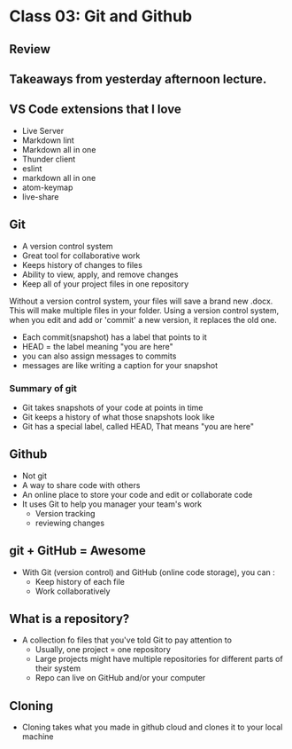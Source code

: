 # Class 03: Git and Github

## Review

Takeaways from yesterday afternoon lecture.
- 

## VS Code extensions that I love

- Live Server 
- Markdown lint 
- Markdown all in one
- Thunder client
- eslint
- markdown all in one
- atom-keymap
- live-share

## Git

- A version control system
- Great tool for collaborative work
- Keeps history of changes to files
- Ability to view, apply, and remove changes
- Keep all of your project files in one repository 

Without a version control system, your files will save a brand new .docx. This will make multiple files in your folder. Using a version control system, when you edit and add or 'commit' a new version, it replaces the old one.
- Each commit(snapshot) has a label that points to it
- HEAD = the label meaning "you are here"
- you can also assign messages to commits
- messages are like writing a caption for your snapshot 

### Summary of git

- Git takes snapshots of your code at points in time
- Git keeps a history of what those snapshots look like
- Git has a special label, called HEAD, That means "you are here"

## Github

- Not git
- A way to share code with others
- An online place to store your code and edit or collaborate code
- It uses Git to help you manager your team's work
  - Version tracking
  - reviewing changes

## git + GitHub = Awesome

- With Git (version control) and GitHub (online code storage), you can :
  - Keep history of each file
  - Work collaboratively 

## What is a repository?

- A collection fo files that you've told Git to pay attention to
  - Usually, one project = one repository
  - Large projects might have multiple repositories for different parts of their system
  - Repo can live on GitHub and/or your computer

## Cloning

- Cloning takes what you made in github cloud and clones it to your local machine
